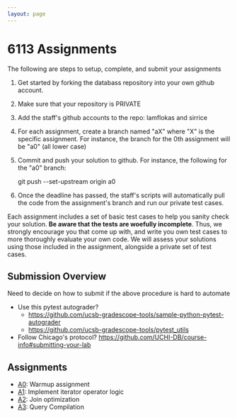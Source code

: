 ```yaml
---
layout: page
---
```


# 6113 Assignments

The following are steps to setup, complete, and submit your assignments

1. Get started by forking the databass repository into your own github account.
2. Make sure that your repository is PRIVATE
3. Add the staff's github accounts to the repo: lamflokas and sirrice
4. For each assignment, create a branch named "aX" where "X" is the specific assignment.  For instance, the branch for the 0th assignment will be "a0" (all lower case)
5. Commit and push your solution to github.  For instance, the following for the "a0" branch:

      git push --set-upstream origin a0

5. Once the deadline has passed, the staff's scripts will automatically pull the code from the assignment's branch and run our private test cases.  


Each assignment includes a set of basic test cases to help you sanity check your solution.   **Be aware that the tests are woefully incomplete**. Thus, we strongly encourage you that come up with, and write you own test cases to more thoroughly evaluate your own code.    We will assess your solutions using those included in the assignment, alongside a private set of test cases.

## Submission Overview

Need to decide on how to submit if the above procedure is hard to automate

* Use this pytest autograder?
  * https://github.com/ucsb-gradescope-tools/sample-python-pytest-autograder
  * https://github.com/ucsb-gradescope-tools/pytest_utils
* Follow Chicago's protocol? https://github.com/UCHI-DB/course-info#submitting-your-lab


## Assignments

* [A0](./a0): Warmup assignment
* [A1](./a1): Implement iterator operator logic
* [A2](./a2): Join optimization
* [A3](./a3): Query Compilation
